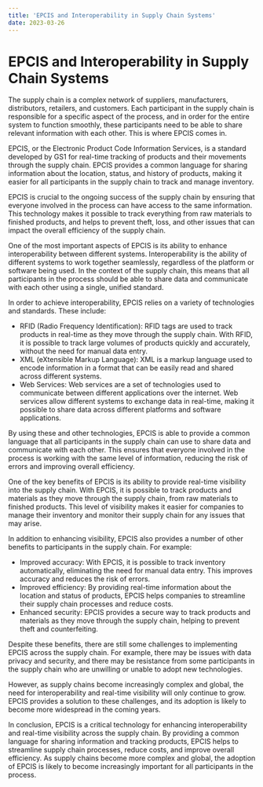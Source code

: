 ```yaml
---
title: 'EPCIS and Interoperability in Supply Chain Systems'
date: 2023-03-26
---
```


# EPCIS and Interoperability in Supply Chain Systems

The supply chain is a complex network of suppliers, manufacturers, distributors, retailers, and customers. Each participant in the supply chain is responsible for a specific aspect of the process, and in order for the entire system to function smoothly, these participants need to be able to share relevant information with each other. This is where EPCIS comes in.

EPCIS, or the Electronic Product Code Information Services, is a standard developed by GS1 for real-time tracking of products and their movements through the supply chain. EPCIS provides a common language for sharing information about the location, status, and history of products, making it easier for all participants in the supply chain to track and manage inventory.

EPCIS is crucial to the ongoing success of the supply chain by ensuring that everyone involved in the process can have access to the same information. This technology makes it possible to track everything from raw materials to finished products, and helps to prevent theft, loss, and other issues that can impact the overall efficiency of the supply chain.

One of the most important aspects of EPCIS is its ability to enhance interoperability between different systems. Interoperability is the ability of different systems to work together seamlessly, regardless of the platform or software being used. In the context of the supply chain, this means that all participants in the process should be able to share data and communicate with each other using a single, unified standard.

In order to achieve interoperability, EPCIS relies on a variety of technologies and standards. These include:

- RFID (Radio Frequency Identification): RFID tags are used to track products in real-time as they move through the supply chain. With RFID, it is possible to track large volumes of products quickly and accurately, without the need for manual data entry.
- XML (eXtensible Markup Language): XML is a markup language used to encode information in a format that can be easily read and shared across different systems.
- Web Services: Web services are a set of technologies used to communicate between different applications over the internet. Web services allow different systems to exchange data in real-time, making it possible to share data across different platforms and software applications.

By using these and other technologies, EPCIS is able to provide a common language that all participants in the supply chain can use to share data and communicate with each other. This ensures that everyone involved in the process is working with the same level of information, reducing the risk of errors and improving overall efficiency.

One of the key benefits of EPCIS is its ability to provide real-time visibility into the supply chain. With EPCIS, it is possible to track products and materials as they move through the supply chain, from raw materials to finished products. This level of visibility makes it easier for companies to manage their inventory and monitor their supply chain for any issues that may arise.

In addition to enhancing visibility, EPCIS also provides a number of other benefits to participants in the supply chain. For example:

- Improved accuracy: With EPCIS, it is possible to track inventory automatically, eliminating the need for manual data entry. This improves accuracy and reduces the risk of errors.
- Improved efficiency: By providing real-time information about the location and status of products, EPCIS helps companies to streamline their supply chain processes and reduce costs.
- Enhanced security: EPCIS provides a secure way to track products and materials as they move through the supply chain, helping to prevent theft and counterfeiting.

Despite these benefits, there are still some challenges to implementing EPCIS across the supply chain. For example, there may be issues with data privacy and security, and there may be resistance from some participants in the supply chain who are unwilling or unable to adopt new technologies.

However, as supply chains become increasingly complex and global, the need for interoperability and real-time visibility will only continue to grow. EPCIS provides a solution to these challenges, and its adoption is likely to become more widespread in the coming years.

In conclusion, EPCIS is a critical technology for enhancing interoperability and real-time visibility across the supply chain. By providing a common language for sharing information and tracking products, EPCIS helps to streamline supply chain processes, reduce costs, and improve overall efficiency. As supply chains become more complex and global, the adoption of EPCIS is likely to become increasingly important for all participants in the process.
